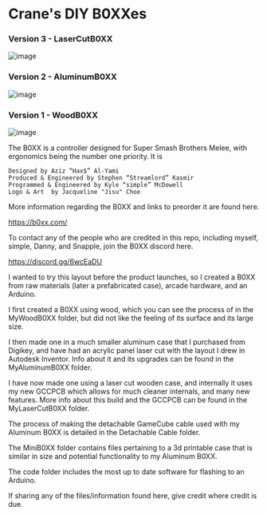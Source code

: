 # Crane's DIY B0XXes
### Version 3 - LaserCutB0XX
![image](https://i.imgur.com/o3sY8wT.jpg)
### Version 2 - AluminumB0XX
![image](https://i.imgur.com/DIVHcBw.jpg)
### Version 1 - WoodB0XX
![image](https://i.imgur.com/nWhepdX.jpg)



The B0XX is a controller designed for Super Smash Brothers Melee, with ergonomics being the number one priority. It is

    Designed by Aziz “Hax$” Al-Yami
    Produced & Engineered by Stephen “Streamlord” Kasmir
    Programmed & Engineered by Kyle “simple” McDowell
    Logo & Art  by Jacqueline "Jisu" Choe

More information regarding the B0XX and links to preorder it are found here.

https://b0xx.com/

To contact any of the people who are credited in this repo, including myself, simple, Danny, and Snapple, join the B0XX discord here.

https://discord.gg/6wcEaDU


I wanted to try this layout before the product launches, so I created a B0XX from raw materials (later a prefabricated case), arcade hardware, and an Arduino.

I first created a B0XX using wood, which you can see the process of in the MyWoodB0XX folder, but did not like the feeling of its surface and its large size.

I then made one in a much smaller aluminum case that I purchased from Digikey, and have had an acrylic panel laser cut with the layout I drew in Autodesk Inventor. Info about it and its upgrades can be found in the MyAluminumB0XX folder.

I have now made one using a laser cut wooden case, and internally it uses my new GCCPCB which allows for much cleaner internals, and many new features. More info about this build and the GCCPCB can be found in the MyLaserCutB0XX folder.

The process of making the detachable GameCube cable used with my Aluminum B0XX is detailed in the Detachable Cable folder. 

The MiniB0XX folder contains files pertaining to a 3d printable case that is similar in size and potential functionality to my Aluminum B0XX. 

The code folder includes the most up to date software for flashing to an Arduino.

If sharing any of the files/information found here, give credit where credit is due.
